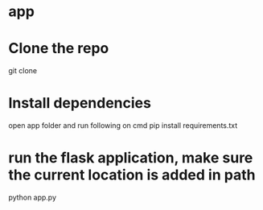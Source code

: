 # app

# Clone the repo
git clone <clone url>

# Install dependencies
open app folder and run following on cmd
pip install requirements.txt

# run the flask application, make sure the current location is added in path
python app.py
